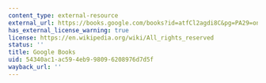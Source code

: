 ```yaml
---
content_type: external-resource
external_url: https://books.google.com/books?id=atfCl2agdi8C&pg=PA29=onepage#v=onepage&q&f=false
has_external_license_warning: true
license: https://en.wikipedia.org/wiki/All_rights_reserved
status: ''
title: Google Books
uid: 54340ac1-ac59-4eb9-9809-6208976d7d5f
wayback_url: ''
---
```

